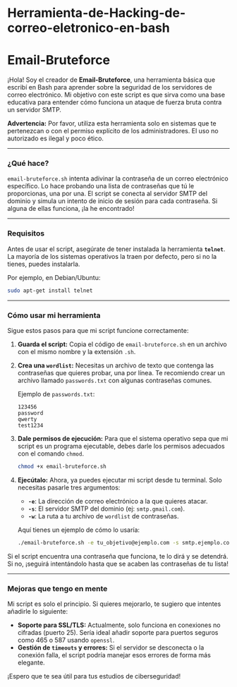 # Herramienta-de-Hacking-de-correo-eletronico-en-bash

# Email-Bruteforce

¡Hola\! Soy el creador de **Email-Bruteforce**, una herramienta básica que escribí en Bash para aprender sobre la seguridad de los servidores de correo electrónico. Mi objetivo con este script es que sirva como una base educativa para entender cómo funciona un ataque de fuerza bruta contra un servidor SMTP.

**Advertencia:** Por favor, utiliza esta herramienta solo en sistemas que te pertenezcan o con el permiso explícito de los administradores. El uso no autorizado es ilegal y poco ético.

-----

### ¿Qué hace?

`email-bruteforce.sh` intenta adivinar la contraseña de un correo electrónico específico. Lo hace probando una lista de contraseñas que tú le proporcionas, una por una. El script se conecta al servidor SMTP del dominio y simula un intento de inicio de sesión para cada contraseña. Si alguna de ellas funciona, ¡la he encontrado\!

-----

### Requisitos

Antes de usar el script, asegúrate de tener instalada la herramienta **`telnet`**. La mayoría de los sistemas operativos la traen por defecto, pero si no la tienes, puedes instalarla.

Por ejemplo, en Debian/Ubuntu:

```bash
sudo apt-get install telnet
```

-----

### Cómo usar mi herramienta

Sigue estos pasos para que mi script funcione correctamente:

1.  **Guarda el script:**
    Copia el código de `email-bruteforce.sh` en un archivo con el mismo nombre y la extensión `.sh`.

2.  **Crea una `wordlist`:**
    Necesitas un archivo de texto que contenga las contraseñas que quieres probar, una por línea. Te recomiendo crear un archivo llamado `passwords.txt` con algunas contraseñas comunes.

    Ejemplo de `passwords.txt`:

    ```
    123456
    password
    qwerty
    test1234
    ```

3.  **Dale permisos de ejecución:**
    Para que el sistema operativo sepa que mi script es un programa ejecutable, debes darle los permisos adecuados con el comando `chmod`.

    ```bash
    chmod +x email-bruteforce.sh
    ```

4.  **Ejecútalo:**
    Ahora, ya puedes ejecutar mi script desde tu terminal. Solo necesitas pasarle tres argumentos:

      * **`-e`**: La dirección de correo electrónico a la que quieres atacar.
      * **`-s`**: El servidor SMTP del dominio (ej: `smtp.gmail.com`).
      * **`-w`**: La ruta a tu archivo de `wordlist` de contraseñas.

    Aquí tienes un ejemplo de cómo lo usaría:

    ```bash
    ./email-bruteforce.sh -e tu_objetivo@ejemplo.com -s smtp.ejemplo.com -w ./passwords.txt
    ```

Si el script encuentra una contraseña que funciona, te lo dirá y se detendrá. Si no, ¡seguirá intentándolo hasta que se acaben las contraseñas de tu lista\!

-----

### Mejoras que tengo en mente

Mi script es solo el principio. Si quieres mejorarlo, te sugiero que intentes añadirle lo siguiente:

  * **Soporte para SSL/TLS:** Actualmente, solo funciona en conexiones no cifradas (puerto 25). Sería ideal añadir soporte para puertos seguros como 465 o 587 usando `openssl`.
  * **Gestión de `timeouts` y errores:** Si el servidor se desconecta o la conexión falla, el script podría manejar esos errores de forma más elegante.

¡Espero que te sea útil para tus estudios de ciberseguridad\!
